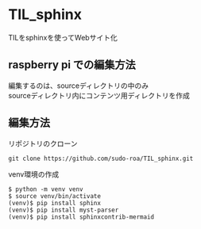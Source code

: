 # TIL_sphinx

TILをsphinxを使ってWebサイト化

## raspberry pi での編集方法

編集するのは、sourceディレクトリの中のみ<br>
sourceディレクトリ内にコンテンツ用ディレクトリを作成<br>

## 編集方法
リポジトリのクローン

```
git clone https://github.com/sudo-roa/TIL_sphinx.git
```

venv環境の作成
```
$ python -m venv venv
$ source venv/bin/activate
(venv)$ pip install sphinx
(venv)$ pip install myst-parser
(venv)$ pip install sphinxcontrib-mermaid
```


